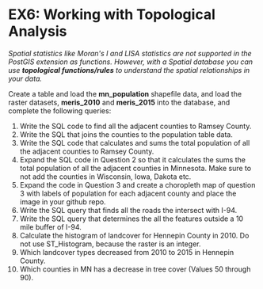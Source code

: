 # EX6: Working with Topological Analysis
*Spatial statistics like Moran's I and LISA statistics are not supported in the PostGIS extension as functions. However, with a Spatial database you can use **topological functions/rules** to understand the spatial relationships in your data.*

Create a table and load the **mn_population** shapefile data, and load the raster datasets, **meris_2010** and **meris_2015** into the database, and complete the following queries:

1. Write the SQL code to find all the adjacent counties to Ramsey County.
2. Write the SQL that joins the counties to the population table data.
3. Write the SQL code that calculates and sums the total population of all the adjacent counties to Ramsey County.
4. Expand the SQL code in Question 2 so that it calculates the sums the total population of all the adjacent counties in Minnesota. Make sure to not add the counties in Wisconsin, Iowa, Dakota etc.
5. Expand the code in Question 3 and create a choropleth map of question 3 with labels of population for each adjacent county and place the image in your github repo.
6. Write the SQL query that finds all the roads the intersect with I-94.
7. Write the SQL query that determines the all the features outside a 10 mile buffer of I-94.
8. Calculate the histogram of landcover for Hennepin County in 2010. Do not use ST_Histogram, because the raster is an integer.
9. Which landcover types decreased from 2010 to 2015 in Hennepin County.
10. Which counties in MN has a decrease in tree cover (Values 50 through 90).
